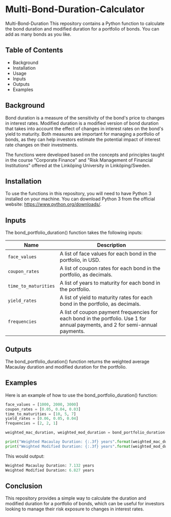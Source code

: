 # Multi-Bond-Duration-Calculator

Multi-Bond-Duration
This repository contains a Python function to calculate the bond duration and modified duration for a portfolio of bonds. You can add as many bonds as you like.

## Table of Contents
- Background
- Installation
- Usage
- Inputs
- Outputs
- Examples

## Background
Bond duration is a measure of the sensitivity of the bond's price to changes in interest rates. Modified duration is a modified version of bond duration that takes into account the effect of changes in interest rates on the bond's yield to maturity. Both measures are important for managing a portfolio of bonds, as they can help investors estimate the potential impact of interest rate changes on their investments.

The functions were developed based on the concepts and principles taught in the course "Corporate Finance" and "Risk Management of Financial Institutions" offered at the Linköping University in Linköping/Sweden.

## Installation
To use the functions in this repository, you will need to have Python 3 installed on your machine. You can download Python 3 from the official website: https://www.python.org/downloads/.

## Inputs
The bond_portfolio_duration() function takes the following inputs:

| Name | Description |
| ---- | ----------- |
| `face_values` | A list of face values for each bond in the portfolio, in USD. |
| `coupon_rates` | A list of coupon rates for each bond in the portfolio, as decimals. |
| `time_to_maturities` | A list of years to maturity for each bond in the portfolio. |
| `yield_rates` | A list of yield to maturity rates for each bond in the portfolio, as decimals. |
| `frequencies` | A list of coupon payment frequencies for each bond in the portfolio. Use 1 for annual payments, and 2 for semi-annual payments. |


## Outputs
The bond_portfolio_duration() function returns the weighted average Macaulay duration and modified duration for the portfolio.

## Examples
Here is an example of how to use the bond_portfolio_duration() function:

```python
face_values = [1000, 2000, 3000]
coupon_rates = [0.05, 0.04, 0.03]
time_to_maturities = [10, 5, 7]
yield_rates = [0.06, 0.05, 0.04]
frequencies = [2, 2, 1]

weighted_mac_duration, weighted_mod_duration = bond_portfolio_duration(face_values, coupon_rates, time_to_maturities, yield_rates, frequencies)

print("Weighted Macaulay Duration: {:.3f} years".format(weighted_mac_duration))
print("Weighted Modified Duration: {:.3f} years".format(weighted_mod_duration))
```

This would output:

```python
Weighted Macaulay Duration: 7.132 years
Weighted Modified Duration: 6.827 years
```

## Conclusion
This repository provides a simple way to calculate the duration and modified duration for a portfolio of bonds, which can be useful for investors looking to manage their risk exposure to changes in interest rates.
